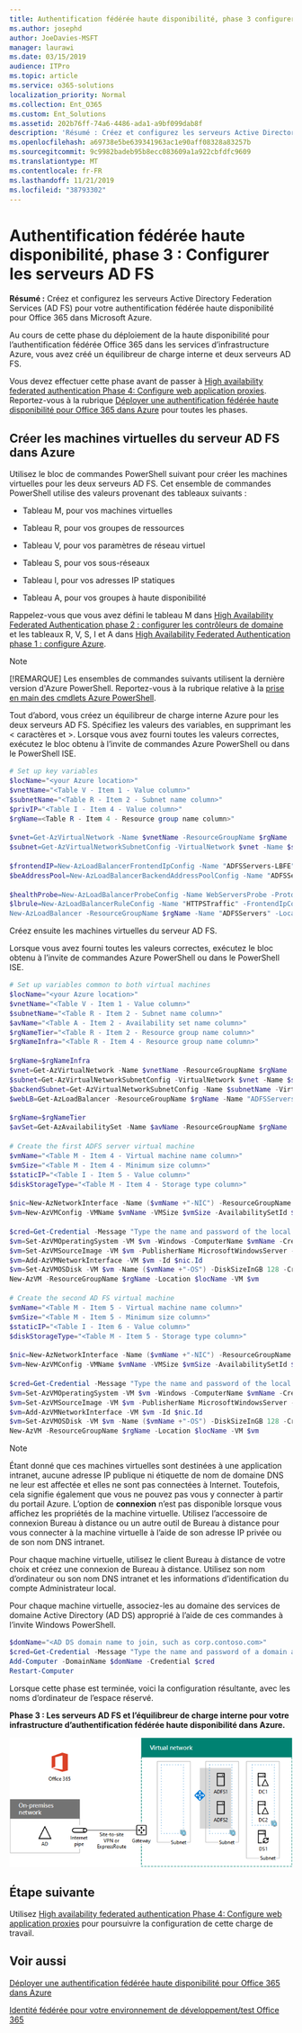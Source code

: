 ```yaml
---
title: Authentification fédérée haute disponibilité, phase 3 configurer les serveurs AD FS
ms.author: josephd
author: JoeDavies-MSFT
manager: laurawi
ms.date: 03/15/2019
audience: ITPro
ms.topic: article
ms.service: o365-solutions
localization_priority: Normal
ms.collection: Ent_O365
ms.custom: Ent_Solutions
ms.assetid: 202b76ff-74a6-4486-ada1-a9bf099dab8f
description: 'Résumé : Créez et configurez les serveurs Active Directory Federation Services (AD FS) pour votre authentification fédérée haute disponibilité pour Office 365 dans Microsoft Azure.'
ms.openlocfilehash: a69738e5be639341963ac1e90aff08328a83257b
ms.sourcegitcommit: 9c9982badeb95b8ecc083609a1a922cbfdfc9609
ms.translationtype: MT
ms.contentlocale: fr-FR
ms.lasthandoff: 11/21/2019
ms.locfileid: "38793302"
---
```

# <a name="high-availability-federated-authentication-phase-3-configure-ad-fs-servers"></a>Authentification fédérée haute disponibilité, phase 3 : Configurer les serveurs AD FS

 **Résumé :** Créez et configurez les serveurs Active Directory Federation Services (AD FS) pour votre authentification fédérée haute disponibilité pour Office 365 dans Microsoft Azure.
  
Au cours de cette phase du déploiement de la haute disponibilité pour l’authentification fédérée Office 365 dans les services d’infrastructure Azure, vous avez créé un équilibreur de charge interne et deux serveurs AD FS.
  
Vous devez effectuer cette phase avant de passer à [High availability federated authentication Phase 4: Configure web application proxies](high-availability-federated-authentication-phase-4-configure-web-application-pro.md). Reportez-vous à la rubrique [Déployer une authentification fédérée haute disponibilité pour Office 365 dans Azure](deploy-high-availability-federated-authentication-for-office-365-in-azure.md) pour toutes les phases.
  
## <a name="create-the-ad-fs-server-virtual-machines-in-azure"></a>Créer les machines virtuelles du serveur AD FS dans Azure

Utilisez le bloc de commandes PowerShell suivant pour créer les machines virtuelles pour les deux serveurs AD FS. Cet ensemble de commandes PowerShell utilise des valeurs provenant des tableaux suivants :
  
- Tableau M, pour vos machines virtuelles
    
- Tableau R, pour vos groupes de ressources
    
- Tableau V, pour vos paramètres de réseau virtuel
    
- Tableau S, pour vos sous-réseaux
    
- Tableau I, pour vos adresses IP statiques
    
- Tableau A, pour vos groupes à haute disponibilité
    
Rappelez-vous que vous avez défini le tableau M dans [High Availability Federated Authentication phase 2 : configurer les contrôleurs de domaine](high-availability-federated-authentication-phase-2-configure-domain-controllers.md) et les tableaux R, V, S, I et A dans [High Availability Federated Authentication phase 1 : configure Azure](high-availability-federated-authentication-phase-1-configure-azure.md).
  
> [!NOTE]
> [!REMARQUE] Les ensembles de commandes suivants utilisent la dernière version d'Azure PowerShell. Reportez-vous à la rubrique relative à la [prise en main des cmdlets Azure PowerShell](https://docs.microsoft.com/powershell/azureps-cmdlets-docs/). 
  
Tout d’abord, vous créez un équilibreur de charge interne Azure pour les deux serveurs AD FS. Spécifiez les valeurs des variables, en supprimant les \< caractères et >. Lorsque vous avez fourni toutes les valeurs correctes, exécutez le bloc obtenu à l’invite de commandes Azure PowerShell ou dans le PowerShell ISE.
  
```powershell
# Set up key variables
$locName="<your Azure location>"
$vnetName="<Table V - Item 1 - Value column>"
$subnetName="<Table R - Item 2 - Subnet name column>"
$privIP="<Table I - Item 4 - Value column>"
$rgName=<Table R - Item 4 - Resource group name column>"

$vnet=Get-AzVirtualNetwork -Name $vnetName -ResourceGroupName $rgName
$subnet=Get-AzVirtualNetworkSubnetConfig -VirtualNetwork $vnet -Name $subnetName

$frontendIP=New-AzLoadBalancerFrontendIpConfig -Name "ADFSServers-LBFE" -PrivateIPAddress $privIP -Subnet $subnet
$beAddressPool=New-AzLoadBalancerBackendAddressPoolConfig -Name "ADFSServers-LBBE"

$healthProbe=New-AzLoadBalancerProbeConfig -Name WebServersProbe -Protocol "TCP" -Port 443 -IntervalInSeconds 15 -ProbeCount 2
$lbrule=New-AzLoadBalancerRuleConfig -Name "HTTPSTraffic" -FrontendIpConfiguration $frontendIP -BackendAddressPool $beAddressPool -Probe $healthProbe -Protocol "TCP" -FrontendPort 443 -BackendPort 443
New-AzLoadBalancer -ResourceGroupName $rgName -Name "ADFSServers" -Location $locName -LoadBalancingRule $lbrule -BackendAddressPool $beAddressPool -Probe $healthProbe -FrontendIpConfiguration $frontendIP
```

Créez ensuite les machines virtuelles du serveur AD FS.
  
Lorsque vous avez fourni toutes les valeurs correctes, exécutez le bloc obtenu à l’invite de commandes Azure PowerShell ou dans le PowerShell ISE.
  
```powershell
# Set up variables common to both virtual machines
$locName="<your Azure location>"
$vnetName="<Table V - Item 1 - Value column>"
$subnetName="<Table R - Item 2 - Subnet name column>"
$avName="<Table A - Item 2 - Availability set name column>"
$rgNameTier="<Table R - Item 2 - Resource group name column>"
$rgNameInfra="<Table R - Item 4 - Resource group name column>"

$rgName=$rgNameInfra
$vnet=Get-AzVirtualNetwork -Name $vnetName -ResourceGroupName $rgName
$subnet=Get-AzVirtualNetworkSubnetConfig -VirtualNetwork $vnet -Name $subnetName
$backendSubnet=Get-AzVirtualNetworkSubnetConfig -Name $subnetName -VirtualNetwork $vnet
$webLB=Get-AzLoadBalancer -ResourceGroupName $rgName -Name "ADFSServers"

$rgName=$rgNameTier
$avSet=Get-AzAvailabilitySet -Name $avName -ResourceGroupName $rgName

# Create the first ADFS server virtual machine
$vmName="<Table M - Item 4 - Virtual machine name column>"
$vmSize="<Table M - Item 4 - Minimum size column>"
$staticIP="<Table I - Item 5 - Value column>"
$diskStorageType="<Table M - Item 4 - Storage type column>"

$nic=New-AzNetworkInterface -Name ($vmName +"-NIC") -ResourceGroupName $rgName -Location $locName -Subnet $backendSubnet -LoadBalancerBackendAddressPool $webLB.BackendAddressPools[0] -PrivateIpAddress $staticIP
$vm=New-AzVMConfig -VMName $vmName -VMSize $vmSize -AvailabilitySetId $avset.Id

$cred=Get-Credential -Message "Type the name and password of the local administrator account for the first AD FS server." 
$vm=Set-AzVMOperatingSystem -VM $vm -Windows -ComputerName $vmName -Credential $cred -ProvisionVMAgent -EnableAutoUpdate
$vm=Set-AzVMSourceImage -VM $vm -PublisherName MicrosoftWindowsServer -Offer WindowsServer -Skus 2016-Datacenter -Version "latest"
$vm=Add-AzVMNetworkInterface -VM $vm -Id $nic.Id
$vm=Set-AzVMOSDisk -VM $vm -Name ($vmName +"-OS") -DiskSizeInGB 128 -CreateOption FromImage -StorageAccountType $diskStorageType
New-AzVM -ResourceGroupName $rgName -Location $locName -VM $vm

# Create the second AD FS virtual machine
$vmName="<Table M - Item 5 - Virtual machine name column>"
$vmSize="<Table M - Item 5 - Minimum size column>"
$staticIP="<Table I - Item 6 - Value column>"
$diskStorageType="<Table M - Item 5 - Storage type column>"

$nic=New-AzNetworkInterface -Name ($vmName +"-NIC") -ResourceGroupName $rgName -Location $locName  -Subnet $backendSubnet -LoadBalancerBackendAddressPool $webLB.BackendAddressPools[0] -PrivateIpAddress $staticIP
$vm=New-AzVMConfig -VMName $vmName -VMSize $vmSize -AvailabilitySetId $avset.Id

$cred=Get-Credential -Message "Type the name and password of the local administrator account for the second AD FS server." 
$vm=Set-AzVMOperatingSystem -VM $vm -Windows -ComputerName $vmName -Credential $cred -ProvisionVMAgent -EnableAutoUpdate
$vm=Set-AzVMSourceImage -VM $vm -PublisherName MicrosoftWindowsServer -Offer WindowsServer -Skus 2016-Datacenter -Version "latest"
$vm=Add-AzVMNetworkInterface -VM $vm -Id $nic.Id
$vm=Set-AzVMOSDisk -VM $vm -Name ($vmName +"-OS") -DiskSizeInGB 128 -CreateOption FromImage -StorageAccountType $diskStorageType
New-AzVM -ResourceGroupName $rgName -Location $locName -VM $vm

```

> [!NOTE]
> Étant donné que ces machines virtuelles sont destinées à une application intranet, aucune adresse IP publique ni étiquette de nom de domaine DNS ne leur est affectée et elles ne sont pas connectées à Internet. Toutefois, cela signifie également que vous ne pouvez pas vous y connecter à partir du portail Azure. L’option de **connexion** n’est pas disponible lorsque vous affichez les propriétés de la machine virtuelle. Utilisez l’accessoire de connexion Bureau à distance ou un autre outil de Bureau à distance pour vous connecter à la machine virtuelle à l’aide de son adresse IP privée ou de son nom DNS intranet.
  
Pour chaque machine virtuelle, utilisez le client Bureau à distance de votre choix et créez une connexion de Bureau à distance. Utilisez son nom d’ordinateur ou son nom DNS intranet et les informations d’identification du compte Administrateur local.
  
Pour chaque machine virtuelle, associez-les au domaine des services de domaine Active Directory (AD DS) approprié à l’aide de ces commandes à l’invite Windows PowerShell.
  
```powershell
$domName="<AD DS domain name to join, such as corp.contoso.com>"
$cred=Get-Credential -Message "Type the name and password of a domain acccount."
Add-Computer -DomainName $domName -Credential $cred
Restart-Computer
```

Lorsque cette phase est terminée, voici la configuration résultante, avec les noms d’ordinateur de l’espace réservé.
  
**Phase 3 : Les serveurs AD FS et l’équilibreur de charge interne pour votre infrastructure d’authentification fédérée haute disponibilité dans Azure.**

![Phase 3 de l’infrastructure d’authentification fédérée haute disponibilité Office 365 dans Azure avec les serveurs AD FS](media/f39b2d2f-8a5b-44da-b763-e1f943fcdbc4.png)
  
## <a name="next-step"></a>Étape suivante

Utilisez [High availability federated authentication Phase 4: Configure web application proxies](high-availability-federated-authentication-phase-4-configure-web-application-pro.md) pour poursuivre la configuration de cette charge de travail.
  
## <a name="see-also"></a>Voir aussi

[Déployer une authentification fédérée haute disponibilité pour Office 365 dans Azure](deploy-high-availability-federated-authentication-for-office-365-in-azure.md)
  
[Identité fédérée pour votre environnement de développement/test Office 365](federated-identity-for-your-office-365-dev-test-environment.md)


